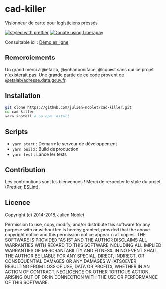 # cad-killer

Visionneur de carte pour logisticiens pressés

[![styled with prettier](https://img.shields.io/badge/styled_with-prettier-ff69b4.svg)](https://github.com/prettier/prettier)
[![Donate using Liberapay](https://liberapay.com/assets/widgets/donate.svg)](https://liberapay.com/Julien_N/donate)

Consultable ici : [Démo en ligne](http://julien-noblet.github.io/cad-killer/)

## Remerciements
Un grand merci à @etalab, @yohanboniface, @cquest sans qui ce projet n'existerait pas.
Une grande partie de ce code provient de [@etalab/adresse.data.gouv.fr](https://github.com/etalab/adresse.data.gouv.fr).

## Installation

```bash
git clone https://github.com/julien-noblet/cad-killer.git
cd cad-killer
yarn install # ou npm install
```

## Scripts
- `yarn start` : Démarre le serveur de développement
- `yarn build` : Build de production
- `yarn test` : Lance les tests

## Contribution
Les contributions sont les bienvenues ! Merci de respecter le style du projet (Prettier, ESLint).

## Licence

Copyright (c) 2014-2018, Julien Noblet

Permission to use, copy, modify, and/or distribute this software for any purpose with or without fee is hereby granted, provided that the above copyright notice and this permission notice appear in all copies.
THE SOFTWARE IS PROVIDED "AS IS" AND THE AUTHOR DISCLAIMS ALL WARRANTIES WITH REGARD TO THIS SOFTWARE INCLUDING ALL IMPLIED WARRANTIES OF MERCHANTABILITY AND FITNESS. IN NO EVENT SHALL THE AUTHOR BE LIABLE FOR ANY SPECIAL, DIRECT, INDIRECT, OR CONSEQUENTIAL DAMAGES OR ANY DAMAGES WHATSOEVER RESULTING FROM LOSS OF USE, DATA OR PROFITS, WHETHER IN AN ACTION OF CONTRACT, NEGLIGENCE OR OTHER TORTIOUS ACTION, ARISING OUT OF OR IN CONNECTION WITH THE USE OR PERFORMANCE OF THIS SOFTWARE.
